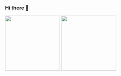 ### Hi there 👋

<p align="left">
<a href="https://github.com/danhos28">
  <img height="180em" src="https://github-readme-stats-eight-theta.vercel.app/api?username=danhos28&show_icons=true&theme=algolia&include_all_commits=true&count_private=true"/>
  <img height="180em" src="https://github-readme-stats-eight-theta.vercel.app/api/top-langs/?username=danhos28&layout=compact&langs_count=8&theme=algolia"/>
</a>
</p>
<!--
**danhos28/danhos28** is a ✨ _special_ ✨ repository because its `README.md` (this file) appears on your GitHub profile.

Here are some ideas to get you started:

- 🔭 I’m currently working on ...
- 🌱 I’m currently learning ...
- 👯 I’m looking to collaborate on ...
- 🤔 I’m looking for help with ...
- 💬 Ask me about ...
- 📫 How to reach me: ...
- 😄 Pronouns: ...
- ⚡ Fun fact: ...
-->
